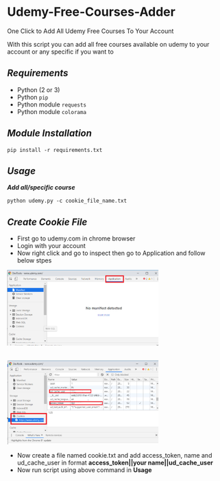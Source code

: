 # Udemy-Free-Courses-Adder
One Click to Add All Udemy Free Courses To Your Account

With this script you can add all free courses available on udemy to your account or any specific if you want to

## ***Requirements***

- Python (2 or 3)
- Python `pip`
- Python module `requests`
- Python module `colorama`

## ***Module Installation***

	pip install -r requirements.txt

## ***Usage***

***Add all/specific course***

    python udemy.py -c cookie_file_name.txt

## ***Create Cookie File***

- First go to udemy.com in chrome browser
- Login with your account
- Now right click and go to inspect then go to Application and follow below stpes


<img src="images/image1.png" width=70% height=50%></img><br><br>
 
 
<img src="images/image2.png" width=70% height=50%></img>

- Now create a file named cookie.txt and add access_token, name and ud_cache_user in format **access_token||your name||ud_cache_user**
- Now run script using above command in **Usage**
